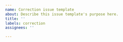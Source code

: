 ```yaml
---
name: Correction issue template
about: Describe this issue template's purpose here.
title: ''
labels: correction
assignees: ''

---
```



